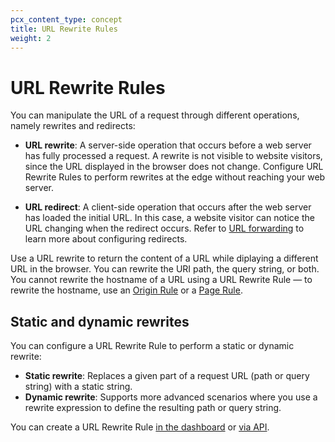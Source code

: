 ```yaml
---
pcx_content_type: concept
title: URL Rewrite Rules
weight: 2
---
```


# URL Rewrite Rules

You can manipulate the URL of a request through different operations, namely rewrites and redirects:

* **URL rewrite**: A server-side operation that occurs before a web server has fully processed a request. A rewrite is not visible to website visitors, since the URL displayed in the browser does not change. Configure URL Rewrite Rules to perform rewrites at the edge without reaching your web server.

* **URL redirect**: A client-side operation that occurs after the web server has loaded the initial URL. In this case, a website visitor can notice the URL changing when the redirect occurs. Refer to [URL forwarding](/rules/url-forwarding/) to learn more about configuring redirects.

Use a URL rewrite to return the content of a URL while diplaying a different URL in the browser. You can rewrite the URI path, the query string, or both. You cannot rewrite the hostname of a URL using a URL Rewrite Rule — to rewrite the hostname, use an [Origin Rule](/rules/origin-rules/) or a [Page Rule](https://support.cloudflare.com/hc/articles/206190798).

## Static and dynamic rewrites

You can configure a URL Rewrite Rule to perform a static or dynamic rewrite:

* **Static rewrite**: Replaces a given part of a request URL (path or query string) with a static string.
* **Dynamic rewrite**: Supports more advanced scenarios where you use a rewrite expression to define the resulting path or query string.

You can create a URL Rewrite Rule [in the dashboard](/rules/transform/url-rewrite/create-dashboard/) or [via API](/rules/transform/url-rewrite/create-api/).
